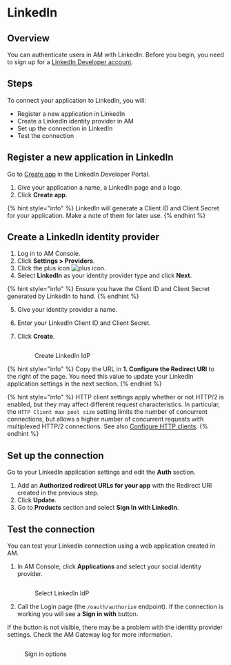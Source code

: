 # LinkedIn

## Overview

You can authenticate users in AM with LinkedIn. Before you begin, you need to sign up for a [LinkedIn Developer account](https://www.linkedin.com/developers).

## Steps

To connect your application to LinkedIn, you will:

* Register a new application in LinkedIn
* Create a LinkedIn identity provider in AM
* Set up the connection in LinkedIn
* Test the connection

## Register a new application in LinkedIn

Go to [Create app](https://www.linkedin.com/developers) in the LinkedIn Developer Portal.

1. Give your application a name, a LinkedIn page and a logo.
2. Click **Create app**.

{% hint style="info" %}
LinkedIn will generate a Client ID and Client Secret for your application. Make a note of them for later use.
{% endhint %}

## Create a LinkedIn identity provider

1. Log in to AM Console.
2. Click **Settings > Providers**.
3. Click the plus icon ![plus icon](https://docs.gravitee.io/images/icons/plus-icon.png).
4. Select **LinkedIn** as your identity provider type and click **Next**.

{% hint style="info" %}
Ensure you have the Client ID and Client Secret generated by LinkedIn to hand.
{% endhint %}

5. Give your identity provider a name.
6. Enter your LinkedIn Client ID and Client Secret.
7.  Click **Create**.

    <figure><img src="https://docs.gravitee.io/images/am/current/graviteeio-am-userguide-social-idp-linkedin.png" alt=""><figcaption><p>Create LinkedIn IdP</p></figcaption></figure>

{% hint style="info" %}
Copy the URL in **1. Configure the Redirect URI** to the right of the page. You need this value to update your LinkedIn application settings in the next section.
{% endhint %}

{% hint style="info" %}
HTTP client settings apply whether or not HTTP/2 is enabled, but they may affect different request characteristics. In particular, the `HTTP Client max pool size` setting limits the number of concurrent connections, but allows a higher number of concurrent requests with multiplexed HTTP/2 connections. See also [Configure HTTP clients](../../../getting-started/configuration/configure-am-gateway/#configure-http-clients).
{% endhint %}

## Set up the connection

Go to your LinkedIn application settings and edit the **Auth** section.

1. Add an **Authorized redirect URLs for your app** with the Redirect URI created in the previous step.
2. Click **Update**.
3. Go to **Products** section and select **Sign In with LinkedIn**.

## Test the connection

You can test your LinkedIn connection using a web application created in AM.

1.  In AM Console, click **Applications** and select your social identity provider.

    <figure><img src="https://docs.gravitee.io/images/am/current/graviteeio-am-userguide-social-idp-list.png" alt=""><figcaption><p>Select LinkedIn IdP</p></figcaption></figure>
2. Call the Login page (the `/oauth/authorize` endpoint). If the connection is working you will see a **Sign in with** button.

If the button is not visible, there may be a problem with the identity provider settings. Check the AM Gateway log for more information.

<figure><img src="https://docs.gravitee.io/images/am/current/graviteeio-am-userguide-social-idp-login.png" alt=""><figcaption><p>Sign in options</p></figcaption></figure>
